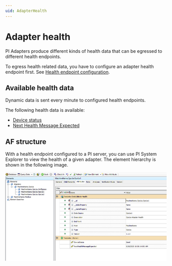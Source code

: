 ```yaml
---
uid: AdapterHealth
---
```


# Adapter health

PI Adapters produce different kinds of health data that can be egressed to different health endpoints.

To egress health related data, you have to configure an adapter health endpoint first. See [Health endpoint configuration](xref:HealthEndpointConfiguration).

## Available health data

Dynamic data is sent every minute to configured health endpoints.

The following health data is available:

- [Device status](xref:DeviceStatus)
- [Next Health Message Expected](xref:NextHealthMessageExpected)

## AF structure

With a health endpoint configured to a PI server, you can use PI System Explorer to view the health of a given adapter. The element hierarchy is shown in the following image.

![Health data](../images/health-data.PNG)